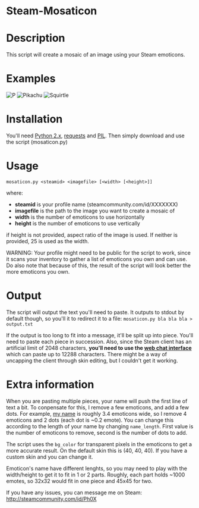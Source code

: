 Steam-Mosaticon
===============

# Description
This script will create a mosaic of an image using your Steam emoticons.


# Examples
![P](http://i.imgur.com/5lkVAib.png)
![Pikachu](http://i.imgur.com/7dVt8FP.png) ![Squirtle](http://i.imgur.com/2ckEbfr.png)


# Installation
You'll need [Python 2.x](http://www.python.org/download/releases/2.7.5/), [requests](http://docs.python-requests.org/en/latest/) and [PIL](http://www.pythonware.com/products/pil/).
Then simply download and use the script (mosaticon.py)


# Usage
`mosaticon.py <steamid> <imagefile> [<width> [<height>]]`

where:
- **steamid** is your profile name (steamcommunity.com/id/XXXXXXX)
- **imagefile** is the path to the image you want to create a mosaic of
- **width** is the number of emoticons to use horizontally
- **height** is the number of emoticons to use vertically

if height is not provided, aspect ratio of the image is used.
If neither is provided, 25 is used as the width.

WARNING: Your profile might need to be public for the script to work, since it scans your inventory
to gather a list of emoticons you own and can use. Do also note that because of this, the result
of the script will look better the more emoticons you own.


# Output
The script will output the text you'll need to paste. It outputs to stdout by default though,
so you'll it to redirect it to a file: `mosaticon.py bla bla bla > output.txt`

If the output is too long to fit into a message, it'll be split up into piece.
You'll need to paste each piece in succession. Also, since the Steam client has an artificial limit of 2048 characters, 
**you'll need to use the [web chat interface](steamcommunity.com/chat/)** which can paste up to 12288 characters.
There might be a way of uncapping the client through skin editing, but I couldn't get it working.


# Extra information
When you are pasting multiple pieces, your name will push the first line of text a bit.
To conpensate for this, I remove a few emoticons, and add a few dots.
For example, [my name](http://i.imgur.com/H25Fn30.png) is roughly 3.4 emoticons wide, so I remove 4 emoticons and 2 dots (each dot is ~0.2 emote).
You can change this according to the length of your name by changing `name_length`.
First value is the number of emoticons to remove, second is the number of dots to add.

The script uses the `bg_color` for transparent pixels in the emoticons to get a more accurate result.
On the default skin this is (40, 40, 40). If you have a custom skin and you can change it.

Emoticon's name have different lenghts, so you may need to play with the width/height to get it to fit
in 1 or 2 parts. Roughly, each part holds ~1000 emotes, so 32x32 would fit in one piece and 45x45 for two.

If you have any issues, you can message me on Steam:
http://steamcommunity.com/id/Ph0X




